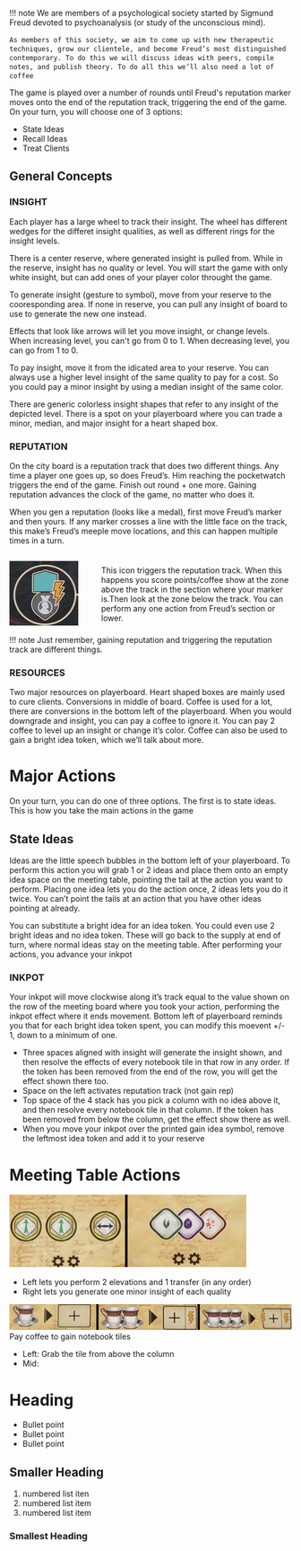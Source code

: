 !!! note
    We are members of a psychological society started by Sigmund Freud devoted to psychoanalysis (or study of the unconscious mind). 

    As members of this society, we aim to come up with new therapeutic techniques, grow our clientele, and become Freud’s most distinguished contemporary. To do this we will discuss ideas with peers, compile notes, and publish theory. To do all this we’ll also need a lot of coffee


The game is played over a number of rounds until Freud's reputation marker moves onto the end of the reputation track, triggering the end of the game. On your turn, you will choose one of 3 options:
- State Ideas
- Recall Ideas
- Treat Clients

## General Concepts
### INSIGHT
Each player has a large wheel to track their insight. The wheel has different wedges for the differet insight qualities, as well as different rings for the insight levels.

There is a center reserve, where generated insight is pulled from. While in the reserve, insight has no quality or level. You will start the game with only white insight, but can add ones of your player color throught the game.

To generate insight (gesture to symbol), move from your reserve to the cooresponding area. If none in reserve, you can pull any insight of board to use to generate the new one instead.

Effects that look like arrows will let you move insight, or change levels. When increasing level, you can't go from 0 to 1. When decreasing level, you can go from 1 to 0.

To pay insight, move it from the idicated area to your reserve. You can always use a higher level insight of the same quality to pay for a cost. So you could pay a minor insight by using a median insight of the same color.

There are generic colorless insight shapes that refer to any insight of the depicted level. There is a spot on your playerboard where you can trade a minor, median, and major insight for a heart shaped box.

### REPUTATION
On the city board is a reputation track that does two different things. Any time a player one goes up, so does Freud’s. Him reaching the pocketwatch triggers the end of the game. Finish out round + one more. Gaining reputation advances the clock of the game, no matter who does it.

When you gen a reputation (looks like a medal), first move Freud’s marker and then yours. If any marker crosses a line with the little face on the track, this make’s Freud’s meeple move locations, and this can happen multiple times in a turn.

<div markdown style="display: grid; grid-template-columns: 150px 1fr; gap: 1em; align-items: center;">

![Icon](images/unconcious_mind/um_activate_rep_track.png)

This icon triggers the reputation track. When this happens you score points/coffee show at the zone above the track in the section where your marker is.Then look at the zone below the track. You can perform any one action from Freud’s section or lower.

</div>
!!! note
    Just remember, gaining reputation and triggering the reputation track are different things.

### RESOURCES
 Two major resources on playerboard. Heart shaped boxes are mainly used to cure clients. Conversions in middle of board. Coffee is used for a lot, there are conversions in the bottom left of the playerboard. When you would downgrade and insight, you can pay a coffee to ignore it. You can pay 2 coffee to level up an insight or change it’s color. Coffee can also be used to gain a bright idea token, which we’ll talk about more.

 # Major Actions
 On your turn, you can do one of three options. The first is to state ideas. This is how you take the main actions in the game

 ## State Ideas
 Ideas are the little speech bubbles in the bottom left of your playerboard. To perform this action you will grab 1 or 2 ideas and place them onto an empty idea space on the meeting table, pointing the tail at the action you want to perform. Placing one idea lets you do the action once, 2 ideas lets you do it twice. You can’t point the tails at an action that you have other ideas pointing at already.

 You can substitute a bright idea for an idea token. You could even use 2 bright ideas and no idea token. These will go back to the supply at end of turn, where normal ideas stay on the meeting table. After performing your actions, you advance your inkpot

 ### INKPOT
 Your inkpot will move clockwise along it’s track equal to the value shown on the row of the meeting board where you took your action, performing the inkpot effect where it ends movement. Bottom left of playerboard reminds you that for each bright idea token spent, you can modify this moevent +/- 1, down to a minimum of one.
- Three spaces aligned with insight will generate the insight shown, and then resolve the effects of every notebook tile in that row in any order. If the token has been removed from the end of the row, you will get the effect shown there too.
- Space on the left activates reputation track (not gain rep)
- Top space of the 4 stack has you pick a column with no idea above it, and then resolve every notebook tile in that column. If the token has been removed from below the column, get the effect show there as well.
- When you move your inkpot over the printed gain idea symbol, remove the leftmost idea token and add it to your reserve

# Meeting Table Actions
![insight moves and gain 3](images/unconcious_mind/um_actions_1.png)
- Left lets you perform 2 elevations and 1 transfer (in any order)
- Right lets you generate one minor insight of each quality

![coffee for tiles](images/unconcious_mind/um_actions_2.png)
Pay coffee to gain notebook tiles
- Left: Grab the tile from above the column
- Mid: 



# Heading
- Bullet point
- Bullet point
- Bullet point

## Smaller Heading
1. numbered list iten
2. numbered list item
3. numbered list item

### Smallest Heading
